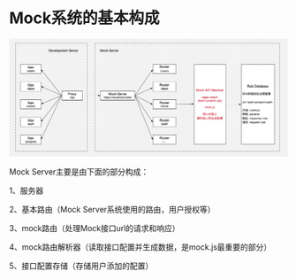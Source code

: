 # Mock系统的基本构成

![](/assets/mock-system.png)

Mock Server主要是由下面的部分构成：

1、服务器

2、基本路由（Mock Server系统使用的路由，用户授权等）

3、mock路由（处理Mock接口url的请求和响应）

4、mock路由解析器（读取接口配置并生成数据，是mock.js最重要的部分）

5、接口配置存储（存储用户添加的配置）

